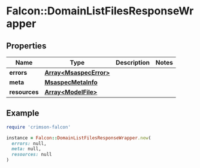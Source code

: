 # Falcon::DomainListFilesResponseWrapper

## Properties

| Name | Type | Description | Notes |
| ---- | ---- | ----------- | ----- |
| **errors** | [**Array&lt;MsaspecError&gt;**](MsaspecError.md) |  |  |
| **meta** | [**MsaspecMetaInfo**](MsaspecMetaInfo.md) |  |  |
| **resources** | [**Array&lt;ModelFile&gt;**](ModelFile.md) |  |  |

## Example

```ruby
require 'crimson-falcon'

instance = Falcon::DomainListFilesResponseWrapper.new(
  errors: null,
  meta: null,
  resources: null
)
```

